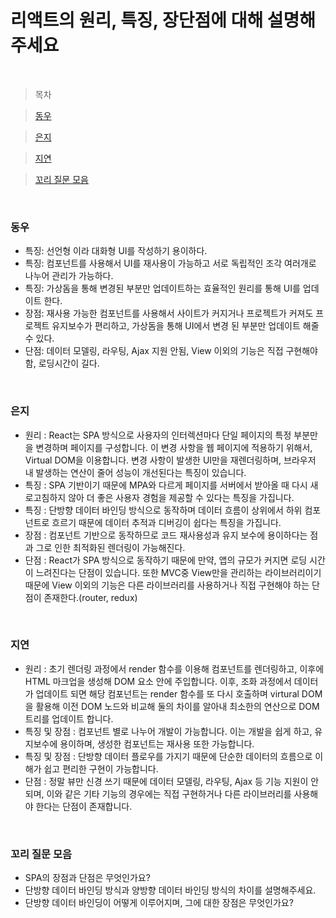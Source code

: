 # 리액트의 원리, 특징, 장단점에 대해 설명해주세요

<br />

> 목차

> [동우](#동우)

> [은지](#은지)

> [지연](#지연)

> [꼬리 질문 모음](#꼬리-질문-모음)

<br />

### 동우

- 특징: 선언형 이라 대화형 UI를 작성하기 용이하다.
- 특징: 컴포넌트를 사용해서 UI를 재사용이 가능하고 서로 독립적인 조각 여러개로 나누어 관리가 가능하다.
- 특징: 가상돔을 통해 변경된 부분만 업데이트하는 효율적인 원리를 통해 UI를 업데이트 한다.
- 장점: 재사용 가능한 컴포넌트를 사용해서 사이트가 커지거나 프로젝트가 커져도 프로젝트 유지보수가 편리하고, 가상돔을 통해 UI에서 변경 된 부분만 업데이트 해줄 수 있다.
- 단점: 데이터 모델링, 라우팅, Ajax 지원 안됨, View 이외의 기능은 직접 구현해야 함, 로딩시간이 길다.

<br />

### 은지

- 원리 : React는 SPA 방식으로 사용자의 인터렉션마다 단일 페이지의 특정 부분만을 변경하며 페이지를 구성합니다. 이 변경 사항을 웹 페이지에 적용하기 위해서, Virtual DOM을 이용합니다. 변경 사항이 발생한 UI만을 재렌더링하며, 브라우저 내 발생하는 연산이 줄어 성능이 개선된다는 특징이 있습니다.
- 특징 : SPA 기반이기 때문에 MPA와 다르게 페이지를 서버에서 받아올 때 다시 새로고침하지 않아 더 좋은 사용자 경험을 제공할 수 있다는 특징을 가집니다.
- 특징 : 단방향 데이터 바인딩 방식으로 동작하며 데이터 흐름이 상위에서 하위 컴포넌트로 흐르기 때문에 데이터 추적과 디버깅이 쉽다는 특징을 가집니다.
- 장점 : 컴포넌트 기반으로 동작하므로 코드 재사용성과 유지 보수에 용이하다는 점과 그로 인한 최적화된 렌더링이 가능해진다.
- 단점 : React가 SPA 방식으로 동작하기 때문에 만약, 앱의 규모가 커지면 로딩 시간이 느려진다는 단점이 있습니다. 또한 MVC중 View만을 관리하는 라이브러리이기 때문에 View 이외의 기능은 다른 라이브러리를 사용하거나 직접 구현해야 하는 단점이 존재한다.(router, redux)

<br />

### 지연

- 원리 : 초기 렌더링 과정에서 render 함수를 이용해 컴포넌트를 렌더링하고, 이후에 HTML 마크업을 생성해 DOM 요소 안에 주입합니다. 이후, 조화 과정에서 데이터가 업데이트 되면 해당 컴포넌트는 render 함수를 또 다시 호출하며 virtural DOM을 활용해 이전 DOM 노드와 비교해 둘의 차이를 알아내 최소한의 연산으로 DOM 트리를 업데이트 합니다.
- 특징 및 장점 : 컴포넌트 별로 나누어 개발이 가능합니다. 이는 개발을 쉽게 하고, 유지보수에 용이하며, 생성한 컴포넌트는 재사용 또한 가능합니다.
- 특징 및 장점 : 단방향 데이터 플로우를 가지기 때문에 단순한 데이터의 흐름으로 이해가 쉽고 편리한 구현이 가능합니다.
- 단점 : 정말 뷰만 신경 쓰기 때문에 데이터 모델링, 라우팅, Ajax 등 기능 지원이 안되며, 이와 같은 기타 기능의 경우에는 직접 구현하거나 다른 라이브러리를 사용해야 한다는 단점이 존재합니다.

<br />

### 꼬리 질문 모음

- SPA의 장점과 단점은 무엇인가요?
- 단방향 데이터 바인딩 방식과 양방향 데이터 바인딩 방식의 차이를 설명해주세요.
- 단방향 데이터 바인딩이 어떻게 이루어지며, 그에 대한 장점은 무엇인가요?

